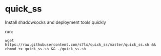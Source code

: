 # quick_ss
Install shadowsocks and deployment tools quickly

run:

```
wget https://raw.githubusercontent.com/s7lx/quick_ss/master/quick_ss.sh && chmod +x quick_ss.sh && ./quick_ss.sh

```